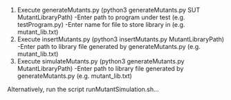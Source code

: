 
1. Execute generateMutants.py (python3 generateMutants.py SUT MutantLibraryPath)
	-Enter path to program under test (e.g. testProgram.py)
	-Enter name for file to store library in (e.g. mutant_lib.txt)
2. Execute insertMutants.py (python3 insertMutants.py MutantLibraryPath)
	-Enter path to library file generated by generateMutants.py (e.g. mutant_lib.txt)
3. Execute simulateMutants.py (python3 generateMutants.py MutantLibraryPath)
	-Enter path to library file generated by generateMutants.py (e.g. mutant_lib.txt)

Alternatively, run the script runMutantSimulation.sh...
